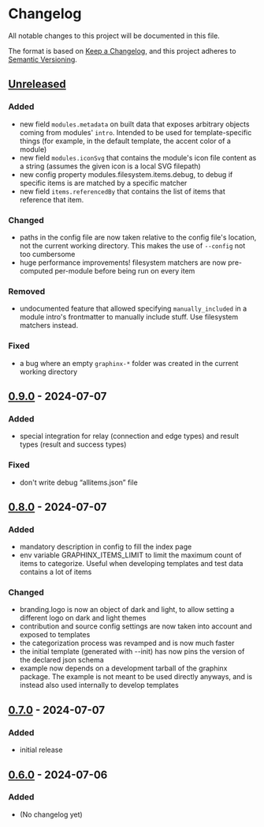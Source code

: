 # Changelog

All notable changes to this project will be documented in this file.

The format is based on [Keep a Changelog](https://keepachangelog.com/en/1.0.0/),
and this project adheres to [Semantic Versioning](https://semver.org/spec/v2.0.0.html).

## [Unreleased]

### Added

- new field `modules.metadata` on built data that exposes arbitrary objects coming from modules' `intro`. Intended to be used for template-specific things (for example, in the default template, the accent color of a module)
- new field `modules.iconSvg` that contains the module's icon file content as a string (assumes the given icon is a local SVG filepath)
- new config property modules.filesystem.items.debug, to debug if specific items is are matched by a specific matcher
- new field `items.referencedBy` that contains the list of items that reference that item.

### Changed

- paths in the config file are now taken relative to the config file's location, not the current working directory. This makes the use of `--config` not too cumbersome
- huge performance improvements! filesystem matchers are now pre-computed per-module before being run on every item

### Removed

- undocumented feature that allowed specifying `manually_included` in a module intro's frontmatter to manually include stuff. Use filesystem matchers instead.

### Fixed

- a bug where an empty `graphinx-*` folder was created in the current working directory

## [0.9.0] - 2024-07-07

### Added

- special integration for relay (connection and edge types) and result types (result and success types)

### Fixed

- don't write debug “allitems.json” file

## [0.8.0] - 2024-07-07

### Added

- mandatory description in config to fill the index page
- env variable GRAPHINX_ITEMS_LIMIT to limit the maximum count of items to categorize. Useful when developing templates and test data contains a lot of items

### Changed

- branding.logo is now an object of dark and light, to allow setting a different logo on dark and light themes
- contribution and source config settings are now taken into account and exposed to templates
- the categorization process was revamped and is now much faster
- the initial template (generated with --init) has now pins the version of the declared json schema
- example now depends on a development tarball of the graphinx package. The example is not meant to be used directly anyways, and is instead also used internally to develop templates

## [0.7.0] - 2024-07-07

### Added

- initial release

## [0.6.0] - 2024-07-06

### Added

- (No changelog yet)

[Unreleased]: https://github.com/graphinx/graphinx/compare/v0.9.0...HEAD
[0.9.0]: https://github.com/graphinx/graphinx/compare/v0.8.0...v0.9.0
[0.8.0]: https://github.com/graphinx/graphinx/compare/v0.7.0...v0.8.0
[0.7.0]: https://github.com/graphinx/graphinx/compare/v0.6.0...v0.7.0
[0.6.0]: https://github.com/graphinx/graphinx/releases/tag/v0.6.0

[//]: # (C3-2-DKAC:GGH:Hgithub.com:Rgraphinx/graphinx:Tv{t})
